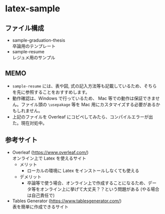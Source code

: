 # latex-sample

## ファイル構成

- sample-graduation-thesis  
  卒論用のテンプレート
- sample-resume  
  レジュメ用のサンプル

## MEMO

- `sample-resume` には、表や図, 式の記入方法等も記載しているため、そちらを先に参照することをおすすめします。
- 動作確認は、Windows で行っているため、 Mac 等での動作は保証できません。ファイル頭の `\usepakage` 等を Mac 用にカスタマイズする必要があるかもしれません。
- 上記のファイルを Overleaf にコピペしてみたら、コンパイルエラーが出た。現在対処中。

## 参考サイト

- Overleaf (https://www.overleaf.com/)  
  オンライン上で Latex を使えるサイト
  - メリット
    - ローカルの環境に Latex をインストールしなくても使える
  - デメリット
    - 卒論等で使う場合、オンライン上で作成することになるため、データ等をオンライン上に挙げて大丈夫？？という問題がある (やる場合は自己責任で)
- Tables Generator (https://www.tablesgenerator.com/)  
  表を簡単に作成できるサイト
